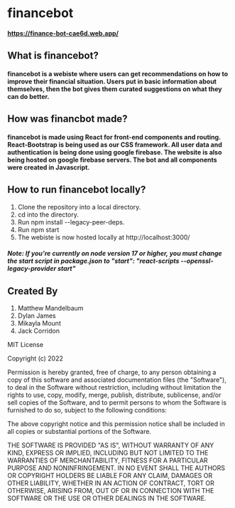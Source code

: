 # financebot
#### https://finance-bot-cae6d.web.app/

## What is financebot?
#### financebot is a webiste where users can get recommendations on how to improve their financial situation. Users put in basic information about themselves, then the bot gives them curated suggestions on what they can do better.

## How was financbot made?
#### financebot is made using React for front-end components and routing. React-Bootstrap is being used as our CSS framework. All user data and authentication is being done using google firebase. The website is also being hosted on google firebase servers. The bot and all components were created in Javascript.

## How to run financebot locally?
1. Clone the repository into a local directory.
2. cd into the directory.
3. Run npm install --legacy-peer-deps.
4. Run npm start
5. The webiste is now hosted locally at http://localhost:3000/
##### Note: If you're currently on node version 17 or higher, you must change the start script in package.json to "start": "react-scripts --openssl-legacy-provider start"

## Created By
1. Matthew Mandelbaum
2. Dylan James
3. Mikayla Mount
4. Jack Corridon

MIT License

Copyright (c) 2022

Permission is hereby granted, free of charge, to any person obtaining a copy
of this software and associated documentation files (the "Software"), to deal
in the Software without restriction, including without limitation the rights
to use, copy, modify, merge, publish, distribute, sublicense, and/or sell
copies of the Software, and to permit persons to whom the Software is
furnished to do so, subject to the following conditions:

The above copyright notice and this permission notice shall be included in all
copies or substantial portions of the Software.

THE SOFTWARE IS PROVIDED "AS IS", WITHOUT WARRANTY OF ANY KIND, EXPRESS OR
IMPLIED, INCLUDING BUT NOT LIMITED TO THE WARRANTIES OF MERCHANTABILITY,
FITNESS FOR A PARTICULAR PURPOSE AND NONINFRINGEMENT. IN NO EVENT SHALL THE
AUTHORS OR COPYRIGHT HOLDERS BE LIABLE FOR ANY CLAIM, DAMAGES OR OTHER
LIABILITY, WHETHER IN AN ACTION OF CONTRACT, TORT OR OTHERWISE, ARISING FROM,
OUT OF OR IN CONNECTION WITH THE SOFTWARE OR THE USE OR OTHER DEALINGS IN THE
SOFTWARE.
